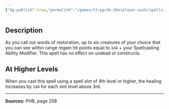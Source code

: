 ```yaml
---
{"dg-publish":true,"permalink":"/games/ttrpg/dn-d5e/player-aids/spells/level-3/mass-healing-word/","tags":["TTRPG/DND/5e","verbal","Spell"],"noteIcon":""}
---
```



## Description
As you call out words of restoration, up to six creatures of your choice that you can see within range regain hit points equal to `1d4` + your Spellcasting Ability Modifier.
This spell has no effect on undead or constructs.

## At Higher Levels
When you cast this spell using a spell slot of 4th level or higher, the healing increases by `1d4` for each slot level above 3rd.

---

**Sources:** PHB, page 258
